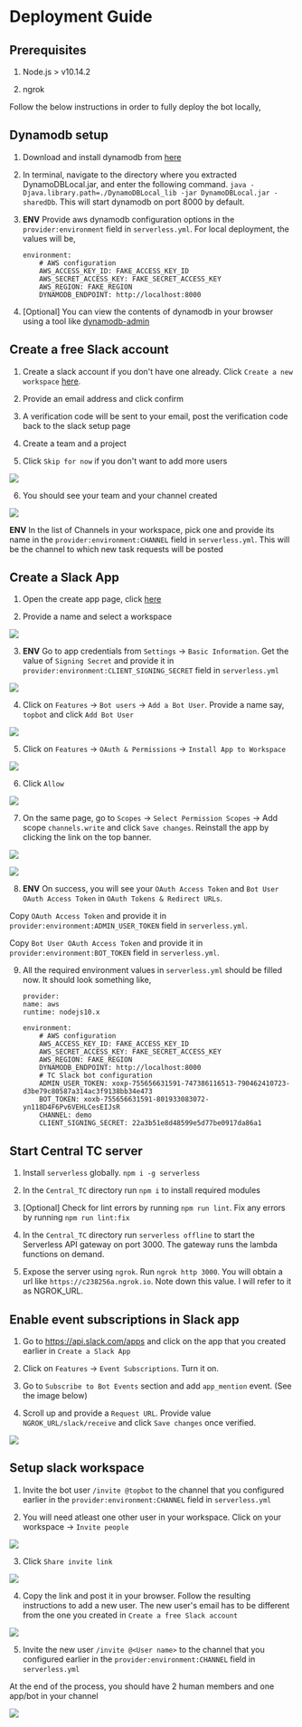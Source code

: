 # Deployment Guide

## Prerequisites

1. Node.js > v10.14.2

2. ngrok

Follow the below instructions in order to fully deploy the bot locally,

## Dynamodb setup

1. Download and install dynamodb from [here](https://docs.aws.amazon.com/amazondynamodb/latest/developerguide/DynamoDBLocal.DownloadingAndRunning.html)

2. In terminal, navigate to the directory where you extracted DynamoDBLocal.jar, and enter the following command. `java -Djava.library.path=./DynamoDBLocal_lib -jar DynamoDBLocal.jar -sharedDb`. This will start dynamodb on port 8000 by default.

3. **ENV** Provide aws dynamodb configuration options in the `provider:environment` field in `serverless.yml`. For local deployment, the values will be,
    ```
    environment:
        # AWS configuration
        AWS_ACCESS_KEY_ID: FAKE_ACCESS_KEY_ID
        AWS_SECRET_ACCESS_KEY: FAKE_SECRET_ACCESS_KEY
        AWS_REGION: FAKE_REGION
        DYNAMODB_ENDPOINT: http://localhost:8000
    ```

3. [Optional] You can view the contents of dynamodb in your browser using a tool like [dynamodb-admin](https://www.npmjs.com/package/dynamodb-admin)

## Create a free Slack account

1. Create a slack account if you don't have one already. Click `Create a new workspace` [here](https://slack.com/get-started).

2. Provide an email address and click confirm

3. A verification code will be sent to your email, post the verification code back to the slack setup page

4. Create a team and a project

5. Click `Skip for now` if you don't want to add more users

![](images/skip.png)

6. You should see your team and your channel created

![](images/created.png)

**ENV** In the list of Channels in your workspace, pick one and provide its name in the `provider:environment:CHANNEL` field in `serverless.yml`. This will be the channel to which new task requests will be posted

## Create a Slack App

1. Open the create app page, click [here](https://api.slack.com/apps?new_app=1)

2. Provide a name and select a workspace

![](images/create_app.png)

3. **ENV** Go to app credentials from `Settings` -> `Basic Information`. Get the value of `Signing Secret` and provide it in `provider:environment:CLIENT_SIGNING_SECRET` field in `serverless.yml`

![](images/credentials.png)

4. Click on `Features` -> `Bot users` -> `Add a Bot User`. Provide a name say, `topbot` and click `Add Bot User`

![](images/add_bot_user.png)

5. Click on `Features` -> `OAuth & Permissions` -> `Install App to Workspace`

![](images/install.png)

6. Click `Allow`

![](images/allow.png)

7. On the same page, go to `Scopes` -> `Select Permission Scopes` -> Add scope `channels.write` and click `Save changes`. Reinstall the app by clicking the link on the top banner.

![](images/channels_write.png)

![](images/reinstall.png)

8. **ENV** On success, you will see your `OAuth Access Token` and
 `Bot User OAuth Access Token` in `OAuth Tokens & Redirect URLs`. 
 
 Copy `OAuth Access Token` and provide it in `provider:environment:ADMIN_USER_TOKEN` field in `serverless.yml`.

 Copy `Bot User OAuth Access Token` and provide it in `provider:environment:BOT_TOKEN` field in `serverless.yml`. 

9. All the required environment values in `serverless.yml` should be filled now. It should look something like,
    ```
    provider:
    name: aws
    runtime: nodejs10.x

    environment:
        # AWS configuration
        AWS_ACCESS_KEY_ID: FAKE_ACCESS_KEY_ID
        AWS_SECRET_ACCESS_KEY: FAKE_SECRET_ACCESS_KEY
        AWS_REGION: FAKE_REGION
        DYNAMODB_ENDPOINT: http://localhost:8000
        # TC Slack bot configuration
        ADMIN_USER_TOKEN: xoxp-755656631591-747386116513-790462410723-d3be79c80587a314ac3f9138bb34e473
        BOT_TOKEN: xoxb-755656631591-801933083072-yn118D4F6Pv6VEHLCesEIJsR
        CHANNEL: demo
        CLIENT_SIGNING_SECRET: 22a3b51e8d48599e5d77be0917da86a1
    ```

## Start Central TC server

1. Install `serverless` globally. `npm i -g serverless`

2. In the `Central_TC` directory run `npm i` to install required modules

3. [Optional] Check for lint errors by running `npm run lint`. Fix any errors by running `npm run lint:fix`

4. In the `Central_TC` directory run `serverless offline` to start the Serverless API gateway on port 3000. The gateway runs the lambda functions on demand.

5. Expose the server using `ngrok`. Run `ngrok http 3000`. You will obtain a url like `https://c238256a.ngrok.io`. Note down this value. I will refer to it as NGROK_URL.

## Enable event subscriptions in Slack app

1. Go to https://api.slack.com/apps and click on the app that you created earlier in `Create a Slack App`

2. Click on `Features` -> `Event Subscriptions`. Turn it on.

3. Go to `Subscribe to Bot Events` section and add `app_mention` event. (See the image below)

4. Scroll up and provide a `Request URL`. Provide value `NGROK_URL/slack/receive` and click `Save changes` once verified.

![](images/events.png)

## Setup slack workspace

1. Invite the bot user `/invite @topbot` to the channel that you configured earlier in the `provider:environment:CHANNEL` field in `serverless.yml`

2. You will need atleast one other user in your workspace. Click on your workspace -> `Invite people`

![](images/invite.png)

3. Click `Share invite link`

![](images/share_invite.png)

4. Copy the link and post it in your browser. Follow the resulting instructions to add a new user. The new user's email has to be different from the one you created in `Create a free Slack account`

![](images/link.png)

5. Invite the new user `/invite @<User name>` to the channel that you configured earlier in the `provider:environment:CHANNEL` field in `serverless.yml`

At the end of the process, you should have 2 human members and one app/bot in your channel

![](images/channel.png)